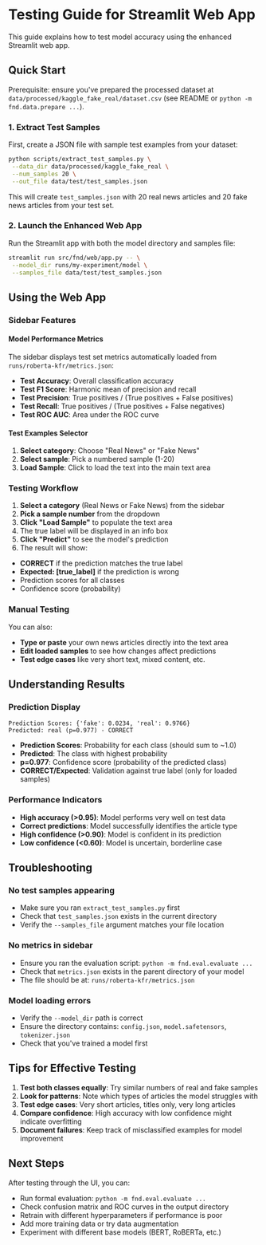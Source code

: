 # Testing Guide for Streamlit Web App

This guide explains how to test model accuracy using the enhanced Streamlit web app.

## Quick Start

Prerequisite: ensure you've prepared the processed dataset at `data/processed/kaggle_fake_real/dataset.csv` (see README or `python -m fnd.data.prepare ...`).

### 1. Extract Test Samples

First, create a JSON file with sample test examples from your dataset:

```bash
python scripts/extract_test_samples.py \
 --data_dir data/processed/kaggle_fake_real \
 --num_samples 20 \
 --out_file data/test/test_samples.json
```

This will create `test_samples.json` with 20 real news articles and 20 fake news articles from your test set.

### 2. Launch the Enhanced Web App

Run the Streamlit app with both the model directory and samples file:

```bash
streamlit run src/fnd/web/app.py -- \
 --model_dir runs/my-experiment/model \
 --samples_file data/test/test_samples.json
```

## Using the Web App

### Sidebar Features

#### Model Performance Metrics

The sidebar displays test set metrics automatically loaded from `runs/roberta-kfr/metrics.json`:

- **Test Accuracy**: Overall classification accuracy
- **Test F1 Score**: Harmonic mean of precision and recall
- **Test Precision**: True positives / (True positives + False positives)
- **Test Recall**: True positives / (True positives + False negatives)
- **Test ROC AUC**: Area under the ROC curve

#### Test Examples Selector

1. **Select category**: Choose "Real News" or "Fake News"
2. **Select sample**: Pick a numbered sample (1-20)
3. **Load Sample**: Click to load the text into the main text area

### Testing Workflow

1. **Select a category** (Real News or Fake News) from the sidebar
2. **Pick a sample number** from the dropdown
3. **Click "Load Sample"** to populate the text area
4. The true label will be displayed in an info box
5. **Click "Predict"** to see the model's prediction
6. The result will show:

- **CORRECT** if the prediction matches the true label
- **Expected: [true_label]** if the prediction is wrong
- Prediction scores for all classes
- Confidence score (probability)

### Manual Testing

You can also:

- **Type or paste** your own news articles directly into the text area
- **Edit loaded samples** to see how changes affect predictions
- **Test edge cases** like very short text, mixed content, etc.

## Understanding Results

### Prediction Display

```text
Prediction Scores: {'fake': 0.0234, 'real': 0.9766}
Predicted: real (p=0.977) - CORRECT
```

- **Prediction Scores**: Probability for each class (should sum to ~1.0)
- **Predicted**: The class with highest probability
- **p=0.977**: Confidence score (probability of the predicted class)
- **CORRECT/Expected**: Validation against true label (only for loaded samples)

### Performance Indicators

- **High accuracy (>0.95)**: Model performs very well on test data
- **Correct predictions**: Model successfully identifies the article type
- **High confidence (>0.90)**: Model is confident in its prediction
- **Low confidence (<0.60)**: Model is uncertain, borderline case

## Troubleshooting

### No test samples appearing

- Make sure you ran `extract_test_samples.py` first
- Check that `test_samples.json` exists in the current directory
- Verify the `--samples_file` argument matches your file location

### No metrics in sidebar

- Ensure you ran the evaluation script: `python -m fnd.eval.evaluate ...`
- Check that `metrics.json` exists in the parent directory of your model
- The file should be at: `runs/roberta-kfr/metrics.json`

### Model loading errors

- Verify the `--model_dir` path is correct
- Ensure the directory contains: `config.json`, `model.safetensors`, `tokenizer.json`
- Check that you've trained a model first

## Tips for Effective Testing

1. **Test both classes equally**: Try similar numbers of real and fake samples
2. **Look for patterns**: Note which types of articles the model struggles with
3. **Test edge cases**: Very short articles, titles only, very long articles
4. **Compare confidence**: High accuracy with low confidence might indicate overfitting
5. **Document failures**: Keep track of misclassified examples for model improvement

## Next Steps

After testing through the UI, you can:

- Run formal evaluation: `python -m fnd.eval.evaluate ...`
- Check confusion matrix and ROC curves in the output directory
- Retrain with different hyperparameters if performance is poor
- Add more training data or try data augmentation
- Experiment with different base models (BERT, RoBERTa, etc.)
